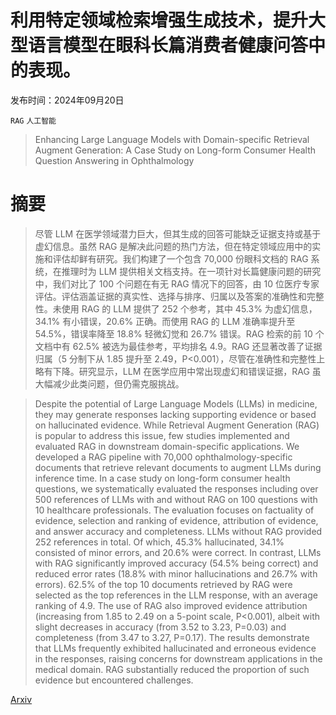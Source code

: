# 利用特定领域检索增强生成技术，提升大型语言模型在眼科长篇消费者健康问答中的表现。

发布时间：2024年09月20日

`RAG` `人工智能`

> Enhancing Large Language Models with Domain-specific Retrieval Augment Generation: A Case Study on Long-form Consumer Health Question Answering in Ophthalmology

# 摘要

> 尽管 LLM 在医学领域潜力巨大，但其生成的回答可能缺乏证据支持或基于虚幻信息。虽然 RAG 是解决此问题的热门方法，但在特定领域应用中的实施和评估却鲜有研究。我们构建了一个包含 70,000 份眼科文档的 RAG 系统，在推理时为 LLM 提供相关文档支持。在一项针对长篇健康问题的研究中，我们对比了 100 个问题在有无 RAG 情况下的回答，由 10 位医疗专家评估。评估涵盖证据的真实性、选择与排序、归属以及答案的准确性和完整性。未使用 RAG 的 LLM 提供了 252 个参考，其中 45.3% 为虚幻信息，34.1% 有小错误，20.6% 正确。而使用 RAG 的 LLM 准确率提升至 54.5%，错误率降至 18.8% 轻微幻觉和 26.7% 错误。RAG 检索的前 10 个文档中有 62.5% 被选为最佳参考，平均排名 4.9。RAG 还显著改善了证据归属（5 分制下从 1.85 提升至 2.49，P<0.001），尽管在准确性和完整性上略有下降。研究显示，LLM 在医学应用中常出现虚幻和错误证据，RAG 虽大幅减少此类问题，但仍需克服挑战。

> Despite the potential of Large Language Models (LLMs) in medicine, they may generate responses lacking supporting evidence or based on hallucinated evidence. While Retrieval Augment Generation (RAG) is popular to address this issue, few studies implemented and evaluated RAG in downstream domain-specific applications. We developed a RAG pipeline with 70,000 ophthalmology-specific documents that retrieve relevant documents to augment LLMs during inference time. In a case study on long-form consumer health questions, we systematically evaluated the responses including over 500 references of LLMs with and without RAG on 100 questions with 10 healthcare professionals. The evaluation focuses on factuality of evidence, selection and ranking of evidence, attribution of evidence, and answer accuracy and completeness. LLMs without RAG provided 252 references in total. Of which, 45.3% hallucinated, 34.1% consisted of minor errors, and 20.6% were correct. In contrast, LLMs with RAG significantly improved accuracy (54.5% being correct) and reduced error rates (18.8% with minor hallucinations and 26.7% with errors). 62.5% of the top 10 documents retrieved by RAG were selected as the top references in the LLM response, with an average ranking of 4.9. The use of RAG also improved evidence attribution (increasing from 1.85 to 2.49 on a 5-point scale, P<0.001), albeit with slight decreases in accuracy (from 3.52 to 3.23, P=0.03) and completeness (from 3.47 to 3.27, P=0.17). The results demonstrate that LLMs frequently exhibited hallucinated and erroneous evidence in the responses, raising concerns for downstream applications in the medical domain. RAG substantially reduced the proportion of such evidence but encountered challenges.

[Arxiv](https://arxiv.org/abs/2409.13902)